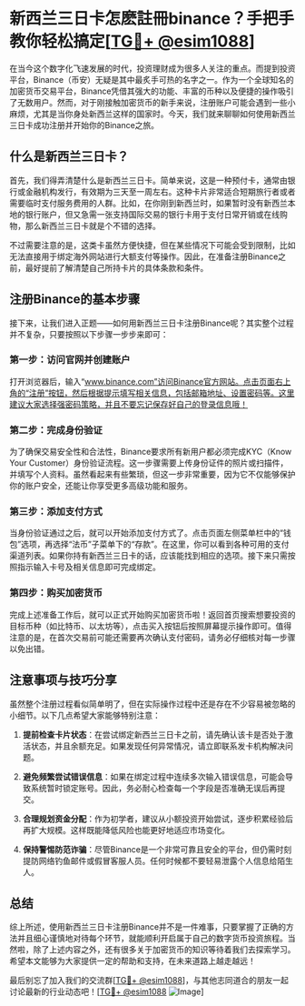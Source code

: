 # 新西兰三日卡怎麽註冊binance？手把手教你轻松搞定[[TG💪+ @esim1088](https://t.me/s/esim1088)]

在当今这个数字化飞速发展的时代，投资理财成为很多人关注的重点。而提到投资平台，Binance（币安）无疑是其中最炙手可热的名字之一。作为一个全球知名的加密货币交易平台，Binance凭借其强大的功能、丰富的币种以及便捷的操作吸引了无数用户。然而，对于刚接触加密货币的新手来说，注册账户可能会遇到一些小麻烦，尤其是当你身处新西兰这样的国家时。今天，我们就来聊聊如何使用新西兰三日卡成功注册并开始你的Binance之旅。

## 什么是新西兰三日卡？

首先，我们得弄清楚什么是新西兰三日卡。简单来说，这是一种预付卡，通常由银行或金融机构发行，有效期为三天至一周左右。这种卡片非常适合短期旅行者或者需要临时支付服务费用的人群。比如，在你刚到新西兰时，如果暂时没有新西兰本地的银行账户，但又急需一张支持国际交易的银行卡用于支付日常开销或在线购物，那么新西兰三日卡就是个不错的选择。

不过需要注意的是，这类卡虽然方便快捷，但在某些情况下可能会受到限制，比如无法直接用于绑定海外网站进行大额支付等操作。因此，在准备注册Binance之前，最好提前了解清楚自己所持卡片的具体条款和条件。

## 注册Binance的基本步骤

接下来，让我们进入正题——如何用新西兰三日卡注册Binance呢？其实整个过程并不复杂，只要按照以下步骤一步步来即可：

### 第一步：访问官网并创建账户
打开浏览器后，输入“www.binance.com”访问Binance官方网站。点击页面右上角的“注册”按钮，然后根据提示填写相关信息，包括邮箱地址、设置密码等。这里建议大家选择强密码策略，并且不要忘记保存好自己的登录信息哦！

### 第二步：完成身份验证
为了确保交易安全性和合法性，Binance要求所有新用户都必须完成KYC（Know Your Customer）身份验证流程。这一步骤需要上传身份证件的照片或扫描件，并填写个人资料。虽然看起来有些繁琐，但这一步非常重要，因为它不仅能够保护你的账户安全，还能让你享受更多高级功能和服务。

### 第三步：添加支付方式
当身份验证通过之后，就可以开始添加支付方式了。点击页面左侧菜单栏中的“钱包”选项，再选择“法币”子菜单下的“存款”。在这里，你可以看到各种可用的支付渠道列表。如果你持有新西兰三日卡的话，应该能找到相应的选项。接下来只需按照指示输入卡号及相关信息即可完成绑定。

### 第四步：购买加密货币
完成上述准备工作后，就可以正式开始购买加密货币啦！返回首页搜索想要投资的目标币种（如比特币、以太坊等），点击买入按钮后按照屏幕提示操作即可。值得注意的是，在首次交易前可能还需要再次确认支付密码，请务必仔细核对每一步骤以免出错。

## 注意事项与技巧分享

虽然整个注册过程看似简单明了，但在实际操作过程中还是存在不少容易被忽略的小细节。以下几点希望大家能够特别注意：

1. **提前检查卡片状态**：在尝试绑定新西兰三日卡之前，请先确认该卡是否处于激活状态，并且余额充足。如果发现任何异常情况，请立即联系发卡机构解决问题。
   
2. **避免频繁尝试错误信息**：如果在绑定过程中连续多次输入错误信息，可能会导致系统暂时锁定账号。因此，务必耐心检查每一个字段是否准确无误后再提交。

3. **合理规划资金分配**：作为初学者，建议从小额投资开始尝试，逐步积累经验后再扩大规模。这样既能降低风险也能更好地适应市场变化。

4. **保持警惕防范诈骗**：尽管Binance是一个非常可靠且安全的平台，但仍需时刻提防网络钓鱼邮件或假冒客服人员。任何时候都不要轻易泄露个人信息给陌生人。

## 总结

综上所述，使用新西兰三日卡注册Binance并不是一件难事，只要掌握了正确的方法并且细心谨慎地对待每个环节，就能顺利开启属于自己的数字货币投资旅程。当然啦，除了上述内容之外，还有很多关于加密货币的知识等待着我们去探索学习。希望本文能够为大家提供一定的帮助和支持，在未来道路上越走越远！

最后别忘了加入我们的交流群[[TG💪+ @esim1088](https://t.me/s/esim1088)]，与其他志同道合的朋友一起讨论最新的行业动态吧！[[TG💪+ @esim1088](https://t.me/s/esim1088) ![Image](https://i.postimg.cc/4NQfJmqS/Snipaste-2025-05-13-00-14-12.png)]